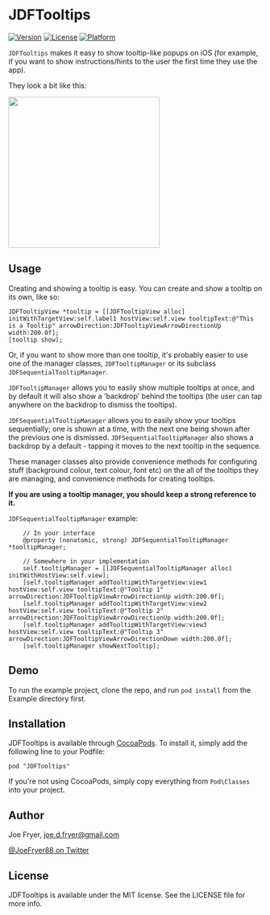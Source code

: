 # JDFTooltips

[![Version](https://img.shields.io/cocoapods/v/JDFTooltips.svg?style=flat)](http://cocoadocs.org/docsets/JDFTooltips)
[![License](https://img.shields.io/cocoapods/l/JDFTooltips.svg?style=flat)](http://cocoadocs.org/docsets/JDFTooltips)
[![Platform](https://img.shields.io/cocoapods/p/JDFTooltips.svg?style=flat)](http://cocoadocs.org/docsets/JDFTooltips)

`JDFTooltips` makes it easy to show tooltip-like popups on iOS (for example, if you want to show instructions/hints to the user the first time they use the app). 

They look a bit like this:

<img src="Screenshots/JDFTooltips.gif" width="300"/>

## Usage

Creating and showing a tooltip is easy. You can create and show a tooltip on its own, like so:

``` objc
JDFTooltipView *tooltip = [[JDFTooltipView alloc] initWithTargetView:self.label1 hostView:self.view tooltipText:@"This is a Tooltip" arrowDirection:JDFTooltipViewArrowDirectionUp width:200.0f];
[tooltip show];
```

Or, if you want to show more than one tooltip, it's probably easier to use one of the manager classes, `JDFTooltipManager` or its subclass `JDFSequentialTooltipManager`.

`JDFTooltipManager` allows you to easily show multiple tooltips at once, and by default it will also show a 'backdrop' behind the tooltips (the user can tap anywhere on the backdrop to dismiss the tooltips). 

`JDFSequentialTooltipManager` allows you to easily show your tooltips sequentially; one is shown at a time, with the next one being shown after the previous one is dismissed. `JDFSequentialTooltipManager` also shows a backdrop by a default - tapping it moves to the next tooltip in the sequence. 

These manager classes also provide convenience methods for configuring stuff (background colour, text colour, font etc) on the all of the tooltips they are managing, and convenience methods for creating tooltips.

**If you are using a tooltip manager, you should keep a strong reference to it.**

`JDFSequentialTooltipManager` example:

``` objc
    // In your interface
    @property (nonatomic, strong) JDFSequentialTooltipManager *tooltipManager;
    
    // Somewhere in your implementation
    self.tooltipManager = [[JDFSequentialTooltipManager alloc] initWithHostView:self.view];
    [self.tooltipManager addTooltipWithTargetView:view1 hostView:self.view tooltipText:@"Tooltip 1" arrowDirection:JDFTooltipViewArrowDirectionUp width:200.0f];
    [self.tooltipManager addTooltipWithTargetView:view2 hostView:self.view tooltipText:@"Tooltip 2" arrowDirection:JDFTooltipViewArrowDirectionUp width:200.0f];
    [self.tooltipManager addTooltipWithTargetView:view3 hostView:self.view tooltipText:@"Tooltip 3" arrowDirection:JDFTooltipViewArrowDirectionDown width:200.0f];
    [self.tooltipManager showNextTooltip];
```

## Demo

To run the example project, clone the repo, and run `pod install` from the Example directory first.

## Installation

JDFTooltips is available through [CocoaPods](http://cocoapods.org). To install
it, simply add the following line to your Podfile:

    pod "JDFTooltips"

If you're not using CocoaPods, simply copy everything from `Pod\Classes` into your project.

## Author

Joe Fryer, joe.d.fryer@gmail.com

[@JoeFryer88 on Twitter](https://twitter.com/joefryer88)

## License

JDFTooltips is available under the MIT license. See the LICENSE file for more info.

